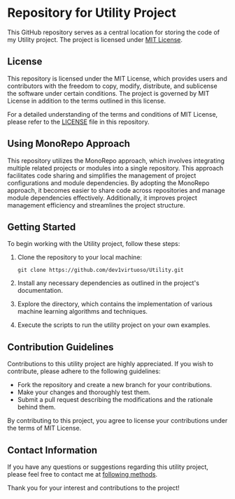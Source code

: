 # Repository for Utility Project

This GitHub repository serves as a central location for storing the code of my Utility project. The project is licensed under [MIT License](LICENSE).

## License

This repository is licensed under the MIT License, which provides users and contributors with the freedom to copy, modify, distribute, and sublicense the software under certain conditions. The project is governed by MIT License in addition to the terms outlined in this license.

For a detailed understanding of the terms and conditions of MIT License, please refer to the [LICENSE](LICENSE) file in this repository.

## Using MonoRepo Approach

This repository utilizes the MonoRepo approach, which involves integrating multiple related projects or modules into a single repository. This approach facilitates code sharing and simplifies the management of project configurations and module dependencies. By adopting the MonoRepo approach, it becomes easier to share code across repositories and manage module dependencies effectively. Additionally, it improves project management efficiency and streamlines the project structure.

## Getting Started

To begin working with the Utility project, follow these steps:

1. Clone the repository to your local machine:

   `
   git clone https://github.com/dev1virtuoso/Utility.git
   `

2. Install any necessary dependencies as outlined in the project's documentation.

3. Explore the directory, which contains the implementation of various machine learning algorithms and techniques.

4. Execute the scripts to run the utility project on your own examples.

## Contribution Guidelines

Contributions to this utility project are highly appreciated. If you wish to contribute, please adhere to the following guidelines:

- Fork the repository and create a new branch for your contributions.
- Make your changes and thoroughly test them.
- Submit a pull request describing the modifications and the rationale behind them.

By contributing to this project, you agree to license your contributions under the terms of MIT License.

## Contact Information

If you have any questions or suggestions regarding this utility project, please feel free to contact me at [following methods](https://dev1virtuoso.github.io/dev1virtuoso.github.io/contact.html).

Thank you for your interest and contributions to the project!
